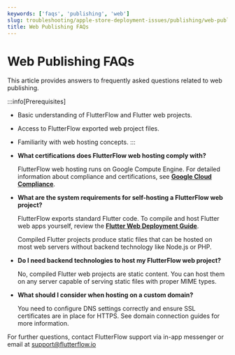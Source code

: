 ```yaml
---
keywords: ['faqs', 'publishing', 'web']
slug: troubleshooting/apple-store-deployment-issues/publishing/web-publishing-faqs
title: Web Publishing FAQs
---
```


# Web Publishing FAQs

This article provides answers to frequently asked questions related to web publishing.

:::info[Prerequisites]
- Basic understanding of FlutterFlow and Flutter web projects.
- Access to FlutterFlow exported web project files.
- Familiarity with web hosting concepts.
:::

- **What certifications does FlutterFlow web hosting comply with?**

    FlutterFlow web hosting runs on Google Compute Engine. For detailed information about compliance and certifications, see **[Google Cloud Compliance](https://cloud.google.com/security/compliance)**.

- **What are the system requirements for self-hosting a FlutterFlow web project?**

    FlutterFlow exports standard Flutter code. To compile and host Flutter web apps yourself, review the **[Flutter Web Deployment Guide](https://docs.flutter.dev/deployment/web)**.

    Compiled Flutter projects produce static files that can be hosted on most web servers without backend technology like Node.js or PHP.

- **Do I need backend technologies to host my FlutterFlow web project?**

    No, compiled Flutter web projects are static content. You can host them on any server capable of serving static files with proper MIME types.

- **What should I consider when hosting on a custom domain?**

    You need to configure DNS settings correctly and ensure SSL certificates are in place for HTTPS. See domain connection guides for more information.

For further questions, contact FlutterFlow support via in-app messenger or email at [support@flutterflow.io](mailto:support@flutterflow.io)
